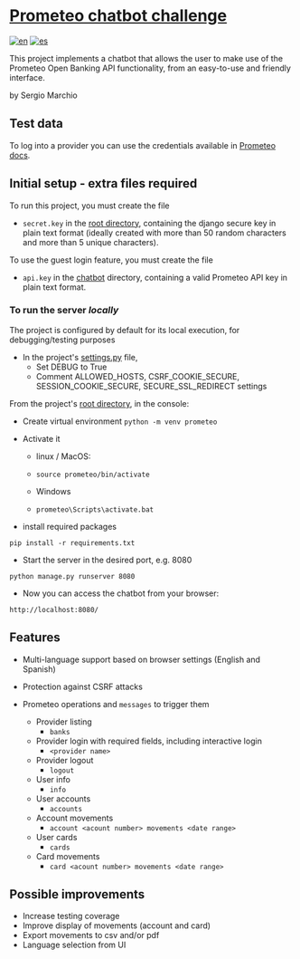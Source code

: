 # [Prometeo chatbot challenge](https://joinignitecommunity.com/desafio-chatbot/)

[![en](https://img.shields.io/badge/lang-en-green.svg)](README.md)
[![es](https://img.shields.io/badge/lang-es-silver.svg)](README.es.md)

This project implements a chatbot that allows the user to make use of the Prometeo Open Banking API functionality, from an easy-to-use and friendly interface.

by Sergio Marchio


## Test data

To log into a provider you can use the credentials available in [Prometeo docs](https://docs.prometeoapi.com/docs/introducci%C3%B3n-1).


## Initial setup - extra files required

To run this project, you must create the file
 - `secret.key` in the [root directory](/), containing the django secure key in plain text format (ideally created with more than 50 random characters and more than 5 unique characters).
 
To use the guest login feature, you must create the file
- `api.key` in the [chatbot](chatbot) directory, containing a valid Prometeo API key in plain text format.


### To run the server *locally*

The project is configured by default for its local execution, for debugging/testing purposes

 - In the project's [settings.py](/prometeo_chatbot/settings.py) file,
   - Set DEBUG to True
   - Comment ALLOWED_HOSTS, CSRF_COOKIE_SECURE, SESSION_COOKIE_SECURE, SECURE_SSL_REDIRECT settings

From the project's [root directory](/), in the console:

 - Create virtual environment
`python -m venv prometeo`

 - Activate it

   - linux / MacOS:
   - `source prometeo/bin/activate`

   - Windows
   - `prometeo\Scripts\activate.bat`

 - install required packages
```
pip install -r requirements.txt
```

 - Start the server in the desired port, e.g. 8080
```
python manage.py runserver 8080 
```

 - Now you can access the chatbot from your browser:
```
http://localhost:8080/
```


## Features

- Multi-language support based on browser settings (English and Spanish)
- Protection against CSRF attacks

- Prometeo operations and `messages` to trigger them
  - Provider listing
    - `banks`
  - Provider login with required fields, including interactive login
    - `<provider name>`
  - Provider logout
    - `logout`
  - User info
    - `info`
  - User accounts
    - `accounts`
  - Account movements
    - `account <acount number> movements <date range>`
  - User cards
    - `cards`
  - Card movements
    - `card <acount number> movements <date range>`


## Possible improvements

- Increase testing coverage
- Improve display of movements (account and card)
- Export movements to csv and/or pdf
- Language selection from UI
